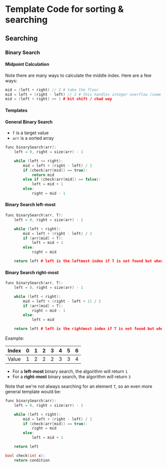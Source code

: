 # Template Code for sorting & searching

## Searching

### Binary Search

#### Midpoint Calculation

Note there are many ways to calculate the middle index. Here are a few ways:

```cpp
mid = (left + right) // 2 # take the floor
mid = left + (right - left) // 2 # this handles integer overflow (some languages)
mid = (left + right) >> 1 # bit shift / chad way
```

#### Templates

#### General Binary Search

- `T` is a target value
- `arr` is a sorted array

```cpp
func binarySearch(arr):
    left = 0, right = size(arr) - 1

    while (left <= right):
        mid = left + (right - left) / 2
        if (check(arr[mid]) == true):
            return mid
        else if (check(arr[mid]) == false):
            left = mid + 1
        else:
            right = mid - 1
```


#### Binary Search left-most

```cpp
func binarySearch(arr, T):
    left = 0, right = size(arr) - 1

    while (left < right):
        mid = left + (right - left) / 2
        if (arr[mid] < T):
            left = mid + 1
        else:
            right = mid

    return left # left is the leftmost index if T is not found but where T should be
```

#### Binary Search right-most

```cpp
func binarySearch(arr, T):
    left = 0, right = size(arr) - 1

    while (left < right):
        mid = left + (right - left + 1) / 2
        if (arr[mid] > T):
            right = mid - 1
        else:
            left = mid

    return left # left is the rightmost index if T is not found but where T should be
```

Example:

| Index | 0 | 1 | 2 | 3 | 4 | 5 | 6 |
| ----- | - | - | - | - | - | - | - |
| Value | 1 | 2 | 2 | 2 | 3 | 3 | 4 |

- For a **left-most** binary search, the algorithm will return `1`
- For a **right-most** binary search, the algorithm will return `3`

Note that we're not always searching for an element `T`, so an even more general template would be:

```cpp
func binarySearch(arr):
    left = 0, right = size(arr) - 1

    while (left < right):
        mid = left + (right - left) / 2
        if (check(arr[mid]) == true):
            right = mid
        else:
            left = mid + 1

    return left

bool check(int x):
    return condition 
```
